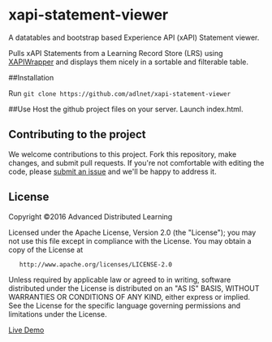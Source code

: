 # xapi-statement-viewer
A datatables and bootstrap based Experience API (xAPI) Statement viewer.

Pulls xAPI Statements from a Learning Record Store (LRS) using [XAPIWrapper](https://github.com/adlnet/XAPIWrapper) and displays them nicely in a sortable and filterable table.

##Installation

Run `git clone https://github.com/adlnet/xapi-statement-viewer`

##Use
Host the github project files on your server. Launch index.html.

## Contributing to the project
We welcome contributions to this project. Fork this repository, make changes, and submit pull requests. If you're not comfortable with editing the code, please [submit an issue](https://github.com/adlnet/xapi-statement-viewer/issues) and we'll be happy to address it. 

## License
   Copyright &copy;2016 Advanced Distributed Learning

   Licensed under the Apache License, Version 2.0 (the "License");
   you may not use this file except in compliance with the License.
   You may obtain a copy of the License at

       http://www.apache.org/licenses/LICENSE-2.0

   Unless required by applicable law or agreed to in writing, software
   distributed under the License is distributed on an "AS IS" BASIS,
   WITHOUT WARRANTIES OR CONDITIONS OF ANY KIND, either express or implied.
   See the License for the specific language governing permissions and
   limitations under the License.

[Live Demo](http://adlnet.github.io/xapi-statement-viewer)
